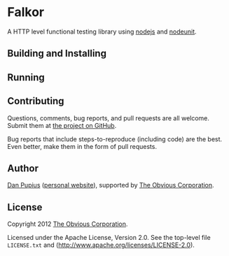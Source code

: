 Falkor
======

A HTTP level functional testing library using [nodejs](http://nodejs.org) and
[nodeunit](https://github.com/caolan/nodeunit).

Building and Installing
-----------------------


Running
-------

Contributing
------------

Questions, comments, bug reports, and pull requests are all welcome.
Submit them at [the project on GitHub](https://github.com/Obvious/falkor/).

Bug reports that include steps-to-reproduce (including code) are the
best. Even better, make them in the form of pull requests.

Author
------

[Dan Pupius](https://github.com/dpup)
([personal website](http://pupius.co.uk/)), supported by
[The Obvious Corporation](http://obvious.com/).

License
-------

Copyright 2012 [The Obvious Corporation](http://obvious.com/).

Licensed under the Apache License, Version 2.0.
See the top-level file `LICENSE.txt` and
(http://www.apache.org/licenses/LICENSE-2.0).
